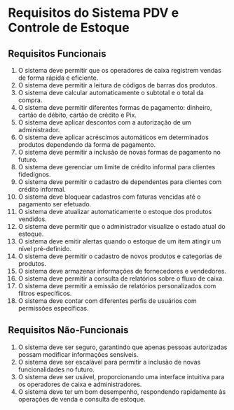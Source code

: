 # Requisitos do Sistema PDV e Controle de Estoque

## Requisitos Funcionais

1. O sistema deve permitir que os operadores de caixa registrem vendas de forma rápida e eficiente.
2. O sistema deve permitir a leitura de códigos de barras dos produtos.
3. O sistema deve calcular automaticamente o subtotal e o total da compra.
4. O sistema deve permitir diferentes formas de pagamento: dinheiro, cartão de débito, cartão de crédito e Pix.
5. O sistema deve aplicar descontos com a autorização de um administrador.
6. O sistema deve aplicar acréscimos automáticos em determinados produtos dependendo da forma de pagamento.
7. O sistema deve permitir a inclusão de novas formas de pagamento no futuro.
8. O sistema deve gerenciar um limite de crédito informal para clientes fidedignos.
9. O sistema deve permitir o cadastro de dependentes para clientes com crédito informal.
10. O sistema deve bloquear cadastros com faturas vencidas até o pagamento ser efetuado.
11. O sistema deve atualizar automaticamente o estoque dos produtos vendidos.
12. O sistema deve permitir que o administrador visualize o estado atual do estoque.
13. O sistema deve emitir alertas quando o estoque de um item atingir um nível pré-definido.
14. O sistema deve permitir o cadastro de novos produtos e categorias de produtos.
15. O sistema deve armazenar informações de fornecedores e vendedores.
16. O sistema deve permitir a consulta de relatórios sobre o fluxo de caixa.
17. O sistema deve permitir a emissão de relatórios personalizados com filtros específicos.
18. O sistema deve contar com diferentes perfis de usuários com permissões específicas.

## Requisitos Não-Funcionais

1. O sistema deve ser seguro, garantindo que apenas pessoas autorizadas possam modificar informações sensíveis.
2. O sistema deve ser escalável para permitir a inclusão de novas funcionalidades no futuro.
3. O sistema deve ser usável, proporcionando uma interface intuitiva para os operadores de caixa e administradores.
4. O sistema deve ter um bom desempenho, respondendo rapidamente às operações de venda e consulta de estoque.